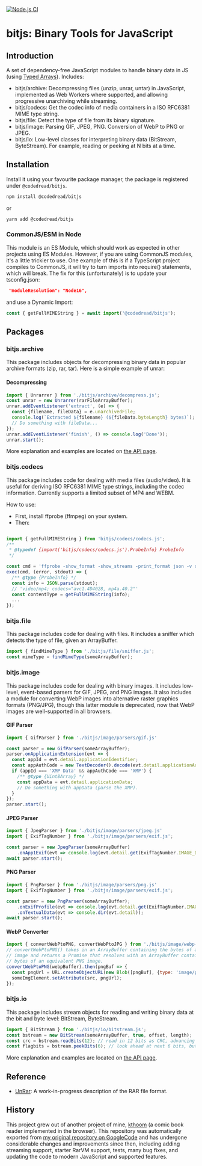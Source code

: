 [![Node.js CI](https://github.com/codedread/bitjs/actions/workflows/node.js.yml/badge.svg)](https://github.com/codedread/bitjs/actions/workflows/node.js.yml)

# bitjs: Binary Tools for JavaScript

## Introduction

A set of dependency-free JavaScript modules to handle binary data in JS (using
[Typed Arrays](https://developer.mozilla.org/en-US/docs/Web/JavaScript/Reference/Global_Objects/TypedArray)).
Includes:

  * bitjs/archive: Decompressing files (unzip, unrar, untar) in JavaScript, implemented as Web
    Workers where supported, and allowing progressive unarchiving while streaming.
  * bitjs/codecs: Get the codec info of media containers in a ISO RFC6381 MIME type string.
  * bitjs/file: Detect the type of file from its binary signature.
  * bitjs/image: Parsing GIF, JPEG, PNG. Conversion of WebP to PNG or JPEG.
  * bitjs/io: Low-level classes for interpreting binary data (BitStream, ByteStream). For example,
    reading or peeking at N bits at a time.

## Installation

Install it using your favourite package manager, the package is registered under `@codedread/bitjs`.
```bash
npm install @codedread/bitjs
```
or
```bash
yarn add @codedread/bitjs
```

### CommonJS/ESM in Node

This module is an ES Module, which should work as expected in other projects using ES Modules.
However, if you are using CommonJS modules, it's a little trickier to use. One example of this is
if a TypeScript project compiles to CommonJS, it will try to turn imports into require() statements,
which will break. The fix for this (unfortunately) is to update your tsconfig.json:

```json
 "moduleResolution": "Node16",
```

and use a Dynamic Import:

```javascript
const { getFullMIMEString } = await import('@codedread/bitjs');
```

## Packages

### bitjs.archive

This package includes objects for decompressing binary data in popular archive formats (zip, rar,
tar). Here is a simple example of unrar:

#### Decompressing

```javascript
import { Unrarrer } from './bitjs/archive/decompress.js';
const unrar = new Unrarrer(rarFileArrayBuffer);
unrar.addEventListener('extract', (e) => {
  const {filename, fileData} = e.unarchivedFile;
  console.log(`Extracted ${filename} (${fileData.byteLength} bytes)`);
  // Do something with fileData...
});
unrar.addEventListener('finish', () => console.log('Done'));
unrar.start();
```

More explanation and examples are located on [the API page](./docs/bitjs.archive.md).

### bitjs.codecs

This package includes code for dealing with media files (audio/video). It is useful for deriving
ISO RFC6381 MIME type strings, including the codec information. Currently supports a limited subset
of MP4 and WEBM.

How to use:
  * First, install ffprobe (ffmpeg) on your system.
  * Then:
```javascript

import { getFullMIMEString } from 'bitjs/codecs/codecs.js';
/**
 * @typedef {import('bitjs/codecs/codecs.js').ProbeInfo} ProbeInfo
 */

const cmd = 'ffprobe -show_format -show_streams -print_format json -v quiet foo.mp4';
exec(cmd, (error, stdout) => {
  /** @type {ProbeInfo} */
  const info = JSON.parse(stdout);
  // 'video/mp4; codecs="avc1.4D4028, mp4a.40.2"'
  const contentType = getFullMIMEString(info);
  ...
});
```

### bitjs.file

This package includes code for dealing with files.  It includes a sniffer which detects the type of
file, given an ArrayBuffer.

```javascript
import { findMimeType } from './bitjs/file/sniffer.js';
const mimeType = findMimeType(someArrayBuffer);
```

### bitjs.image

This package includes code for dealing with binary images.  It includes low-level, event-based
parsers for GIF, JPEG, and PNG images. It also includes a module for converting WebP images into
alternative raster graphics formats (PNG/JPG), though this latter module is deprecated, now that
WebP images are well-supported in all browsers.

#### GIF Parser
```javascript
import { GifParser } from './bitjs/image/parsers/gif.js'

const parser = new GifParser(someArrayBuffer);
parser.onApplicationExtension(evt => {
  const appId = evt.detail.applicationIdentifier;
  const appAuthCode = new TextDecoder().decode(evt.detail.applicationAuthenticationCode);
  if (appId === 'XMP Data' && appAuthCode === 'XMP') {
    /** @type {Uint8Array} */
    const appData = evt.detail.applicationData;
    // Do something with appData (parse the XMP).
  }
});
parser.start();
```

#### JPEG Parser
```javascript
import { JpegParser } from './bitjs/image/parsers/jpeg.js'
import { ExifTagNumber } from './bitjs/image/parsers/exif.js';

const parser = new JpegParser(someArrayBuffer)
    .onApp1Exif(evt => console.log(evt.detail.get(ExifTagNumber.IMAGE_DESCRIPTION).stringValue));
await parser.start();
```

#### PNG Parser
```javascript
import { PngParser } from './bitjs/image/parsers/png.js'
import { ExifTagNumber } from './bitjs/image/parsers/exif.js';

const parser = new PngParser(someArrayBuffer);
    .onExifProfile(evt => console.log(evt.detail.get(ExifTagNumber.IMAGE_DESCRIPTION).stringValue))
    .onTextualData(evt => console.dir(evt.detail));
await parser.start();
```

#### WebP Converter
```javascript
import { convertWebPtoPNG, convertWebPtoJPG } from './bitjs/image/webp-shim/webp-shim.js';
// convertWebPtoPNG() takes in an ArrayBuffer containing the bytes of a WebP
// image and returns a Promise that resolves with an ArrayBuffer containing the
// bytes of an equivalent PNG image.
convertWebPtoPNG(webpBuffer).then(pngBuf => {
  const pngUrl = URL.createObjectURL(new Blob([pngBuf], {type: 'image/png'}));
  someImgElement.setAttribute(src, pngUrl);
});
```

### bitjs.io

This package includes stream objects for reading and writing binary data at the bit and byte level:
BitStream, ByteStream.

```javascript
import { BitStream } from './bitjs/io/bitstream.js';
const bstream = new BitStream(someArrayBuffer, true, offset, length);
const crc = bstream.readBits(12); // read in 12 bits as CRC, advancing the pointer
const flagbits = bstream.peekBits(6); // look ahead at next 6 bits, but do not advance the pointer
```

More explanation and examples are located on [the API page](./docs/bitjs.io.md).

## Reference

* [UnRar](http://codedread.github.io/bitjs/docs/unrar.html): A work-in-progress description of the
RAR file format.

## History

This project grew out of another project of mine, [kthoom](https://github.com/codedread/kthoom) (a
comic book reader implemented in the browser).  This repository was automatically exported from
[my original repository on GoogleCode](https://code.google.com/p/bitjs) and has undergone
considerable changes and improvements since then, including adding streaming support, starter RarVM
support, tests, many bug fixes, and updating the code to modern JavaScript and supported features.
